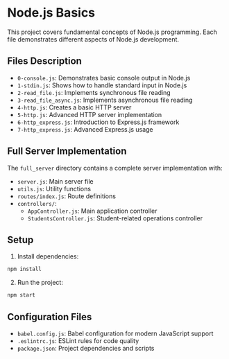 # Node.js Basics

This project covers fundamental concepts of Node.js programming. Each file demonstrates different aspects of Node.js development.

## Files Description

- `0-console.js`: Demonstrates basic console output in Node.js
- `1-stdin.js`: Shows how to handle standard input in Node.js
- `2-read_file.js`: Implements synchronous file reading
- `3-read_file_async.js`: Implements asynchronous file reading
- `4-http.js`: Creates a basic HTTP server
- `5-http.js`: Advanced HTTP server implementation
- `6-http_express.js`: Introduction to Express.js framework
- `7-http_express.js`: Advanced Express.js usage

## Full Server Implementation

The `full_server` directory contains a complete server implementation with:

- `server.js`: Main server file
- `utils.js`: Utility functions
- `routes/index.js`: Route definitions
- `controllers/`:
  - `AppController.js`: Main application controller
  - `StudentsController.js`: Student-related operations controller

## Setup

1. Install dependencies:
```bash
npm install
```

2. Run the project:
```bash
npm start
```

## Configuration Files

- `babel.config.js`: Babel configuration for modern JavaScript support
- `.eslintrc.js`: ESLint rules for code quality
- `package.json`: Project dependencies and scripts